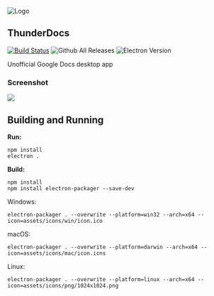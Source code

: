 ![Logo](https://cdn.rawgit.com/Vista1nik/ThunderDocs/5b58d421/assets/icons/web/320x320.png)
## ThunderDocs ##
[![Build Status](https://travis-ci.org/Vista1nik/ThunderDocs.svg?branch=master)](https://travis-ci.org/Vista1nik/ThunderDocs)
 ![Github All Releases](https://img.shields.io/github/downloads/Vista1nik/GDocs/total.svg)
 ![Electron Version](https://img.shields.io/badge/Electron-1.8.4-brightgreen.svg)
 
Unofficial Google Docs desktop app

### Screenshot
![](https://i.imgur.com/VDSb9gd.png)

## Building and Running ##

**Run:**
 

    npm install
    electron .

**Build:**

    npm install
    npm install electron-packager --save-dev
 Windows:
 

    electron-packager . --overwrite --platform=win32 --arch=x64 --icon=assets/icons/win/icon.ico
  macOS:
  

    electron-packager . --overwrite --platform=darwin --arch=x64 --icon=assets/icons/mac/icon.icns
   Linux:
   

    electron-packager . --overwrite --platform=linux --arch=x64 --icon=assets/icons/png/1024x1024.png
